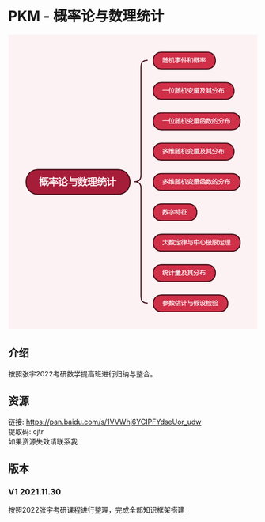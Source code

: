 # PKM - 概率论与数理统计  
![image text](./resources/概率论与数理统计.png)
## 介绍
按照张宇2022考研数学提高班进行归纳与整合。
## 资源
链接: https://pan.baidu.com/s/1VVWhj6YCIPFYdseUor_udw  
提取码: cjtr  
如果资源失效请联系我  

## 版本
### V1 2021.11.30
按照2022张宇考研课程进行整理，完成全部知识框架搭建   